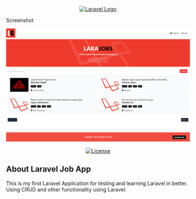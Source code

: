 <p align="center">
<a href="https://laravel.com" target="_blank">
<img src="https://raw.githubusercontent.com/laravel/art/master/logo-lockup/5%20SVG/2%20CMYK/1%20Full%20Color/laravel-logolockup-cmyk-red.svg" width="400" alt="Laravel Logo">
</a>
</p>


<p>Screenshot</p>
<img src="https://github.com/rj2mcode/laravel-job-app/blob/main/screenshot.png" width="800" alt="Screenshot">


<p align="center">
<a href="https://packagist.org/packages/laravel/framework"><img src="https://img.shields.io/packagist/l/laravel/framework" alt="License"></a>
</p>

## About Laravel Job App

This is my first Laravel Application for testing and learning Laravel in better.
Using CRUD and other functionality using Laravel.
